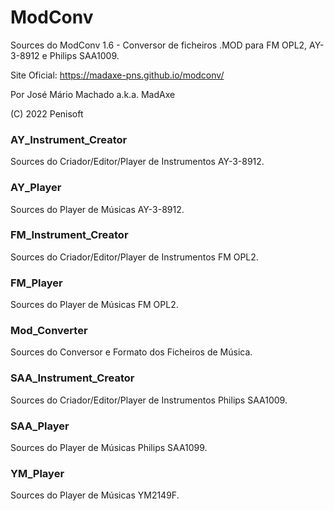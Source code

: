 # ModConv
Sources do ModConv 1.6 - 
Conversor de ficheiros .MOD para FM OPL2, AY-3-8912 e Philips SAA1009.

Site Oficial: https://madaxe-pns.github.io/modconv/

Por José Mário Machado a.k.a. MadAxe

(C) 2022 Penisoft

### AY_Instrument_Creator
Sources do Criador/Editor/Player de Instrumentos AY-3-8912.

### AY_Player
Sources do Player de Músicas AY-3-8912.

### FM_Instrument_Creator
Sources do Criador/Editor/Player de Instrumentos FM OPL2.

### FM_Player
Sources do Player de Músicas FM OPL2.

### Mod_Converter
Sources do Conversor e Formato dos Ficheiros de Música.

### SAA_Instrument_Creator
Sources do Criador/Editor/Player de Instrumentos Philips SAA1009.

### SAA_Player
Sources do Player de Músicas Philips SAA1099.

### YM_Player
Sources do Player de Músicas YM2149F.
